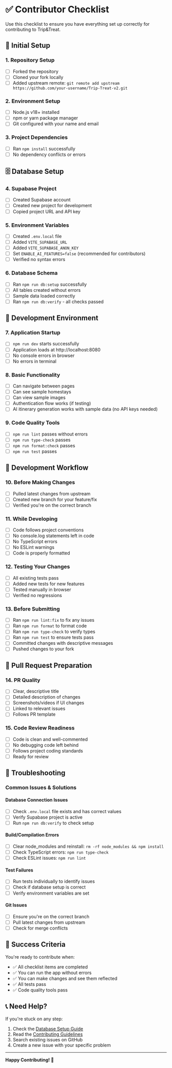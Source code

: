 # ✅ Contributor Checklist

Use this checklist to ensure you have everything set up correctly for contributing to Trip&Treat.

## 🚀 **Initial Setup**

### **1. Repository Setup**
- [ ] Forked the repository
- [ ] Cloned your fork locally
- [ ] Added upstream remote: `git remote add upstream https://github.com/your-username/Trip-Treat-v2.git`

### **2. Environment Setup**
- [ ] Node.js v18+ installed
- [ ] npm or yarn package manager
- [ ] Git configured with your name and email

### **3. Project Dependencies**
- [ ] Ran `npm install` successfully
- [ ] No dependency conflicts or errors

## 🗄️ **Database Setup**

### **4. Supabase Project**
- [ ] Created Supabase account
- [ ] Created new project for development
- [ ] Copied project URL and API key

### **5. Environment Variables**
- [ ] Created `.env.local` file
- [ ] Added `VITE_SUPABASE_URL`
- [ ] Added `VITE_SUPABASE_ANON_KEY`
- [ ] Set `ENABLE_AI_FEATURES=false` (recommended for contributors)
- [ ] Verified no syntax errors

### **6. Database Schema**
- [ ] Ran `npm run db:setup` successfully
- [ ] All tables created without errors
- [ ] Sample data loaded correctly
- [ ] Ran `npm run db:verify` - all checks passed

## 🧪 **Development Environment**

### **7. Application Startup**
- [ ] `npm run dev` starts successfully
- [ ] Application loads at http://localhost:8080
- [ ] No console errors in browser
- [ ] No errors in terminal

### **8. Basic Functionality**
- [ ] Can navigate between pages
- [ ] Can see sample homestays
- [ ] Can view sample images
- [ ] Authentication flow works (if testing)
- [ ] AI itinerary generation works with sample data (no API keys needed)

### **9. Code Quality Tools**
- [ ] `npm run lint` passes without errors
- [ ] `npm run type-check` passes
- [ ] `npm run format:check` passes
- [ ] `npm run test` passes

## 🔧 **Development Workflow**

### **10. Before Making Changes**
- [ ] Pulled latest changes from upstream
- [ ] Created new branch for your feature/fix
- [ ] Verified you're on the correct branch

### **11. While Developing**
- [ ] Code follows project conventions
- [ ] No console.log statements left in code
- [ ] No TypeScript errors
- [ ] No ESLint warnings
- [ ] Code is properly formatted

### **12. Testing Your Changes**
- [ ] All existing tests pass
- [ ] Added new tests for new features
- [ ] Tested manually in browser
- [ ] Verified no regressions

### **13. Before Submitting**
- [ ] Ran `npm run lint:fix` to fix any issues
- [ ] Ran `npm run format` to format code
- [ ] Ran `npm run type-check` to verify types
- [ ] Ran `npm run test` to ensure tests pass
- [ ] Committed changes with descriptive messages
- [ ] Pushed changes to your fork

## 📝 **Pull Request Preparation**

### **14. PR Quality**
- [ ] Clear, descriptive title
- [ ] Detailed description of changes
- [ ] Screenshots/videos if UI changes
- [ ] Linked to relevant issues
- [ ] Follows PR template

### **15. Code Review Readiness**
- [ ] Code is clean and well-commented
- [ ] No debugging code left behind
- [ ] Follows project coding standards
- [ ] Ready for review

## 🚨 **Troubleshooting**

### **Common Issues & Solutions**

#### **Database Connection Issues**
- [ ] Check `.env.local` file exists and has correct values
- [ ] Verify Supabase project is active
- [ ] Run `npm run db:verify` to check setup

#### **Build/Compilation Errors**
- [ ] Clear node_modules and reinstall: `rm -rf node_modules && npm install`
- [ ] Check TypeScript errors: `npm run type-check`
- [ ] Check ESLint issues: `npm run lint`

#### **Test Failures**
- [ ] Run tests individually to identify issues
- [ ] Check if database setup is correct
- [ ] Verify environment variables are set

#### **Git Issues**
- [ ] Ensure you're on the correct branch
- [ ] Pull latest changes from upstream
- [ ] Check for merge conflicts

## 🎯 **Success Criteria**

You're ready to contribute when:
- ✅ All checklist items are completed
- ✅ You can run the app without errors
- ✅ You can make changes and see them reflected
- ✅ All tests pass
- ✅ Code quality tools pass

## 📞 **Need Help?**

If you're stuck on any step:
1. Check the [Database Setup Guide](DATABASE_SETUP.md)
2. Read the [Contributing Guidelines](CONTRIBUTING.md)
3. Search existing issues on GitHub
4. Create a new issue with your specific problem

---

**Happy Contributing! 🚀**
